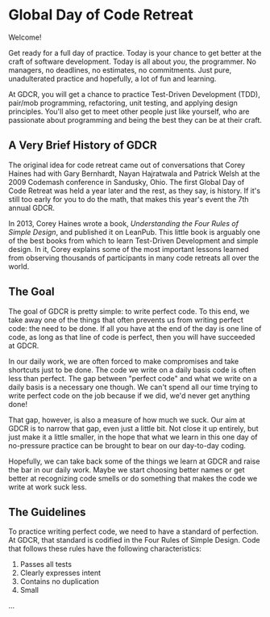 # Global Day of Code Retreat

Welcome!

Get ready for a full day of practice. Today is your chance to get better at the craft of software development. Today is all about *you*, the programmer. No managers, no deadlines, no estimates, no commitments. Just pure, unadulterated practice and hopefully, a lot of fun and learning.

At GDCR, you will get a chance to practice Test-Driven Development (TDD), pair/mob programming, refactoring, unit testing, and applying design principles. You'll also get to meet other people just like yourself, who are passionate about programming and being the best they can be at their craft.

## A Very Brief History of GDCR

The original idea for code retreat came out of conversations that Corey Haines had with Gary Bernhardt, Nayan Hajratwala and Patrick Welsh at the 2009 Codemash conference in Sandusky, Ohio. The first Global Day of Code Retreat was held a year later and the rest, as they say, is history. If it's still too early for you to do the math, that makes this year's event the 7th annual GDCR.

In 2013, Corey Haines wrote a book, *Understanding the Four Rules of Simple Design*, and published it on LeanPub. This little book is arguably one of the best books from which to learn Test-Driven Development and simple design. In it, Corey explains some of the most important lessons learned from observing thousands of participants in many code retreats all over the world.

## The Goal

The goal of GDCR is pretty simple: to write perfect code. To this end, we take away one of the things that often prevents us from writing perfect code: the need to be done. If all you have at the end of the day is one line of code, as long as that line of code is perfect, then you will have succeeded at GDCR.

In our daily work, we are often forced to make compromises and take shortcuts just to be done. The code we write on a daily basis code is often less than perfect. The gap between "perfect code" and what we write on a daily basis is a necessary one though. We can't spend all our time trying to write perfect code on the job because if we did, we'd never get anything done!

That gap, however, is also a measure of how much we suck. Our aim at GDCR is to narrow that gap, even just a little bit. Not close it up entirely, but just make it a little smaller, in the hope that what we learn in this one day of no-pressure practice can be brought to bear on our day-to-day coding.

Hopefully, we can take back some of the things we learn at GDCR and raise the bar in our daily work. Maybe we start choosing better names or get better at recognizing code smells or do something that makes the code we write at work suck less.

## The Guidelines

To practice writing perfect code, we need to have a standard of perfection. At GDCR, that standard is codified in the Four Rules of Simple Design. Code that follows these rules have the following characteristics:

1. Passes all tests
2. Clearly expresses intent
3. Contains no duplication
4. Small

...
